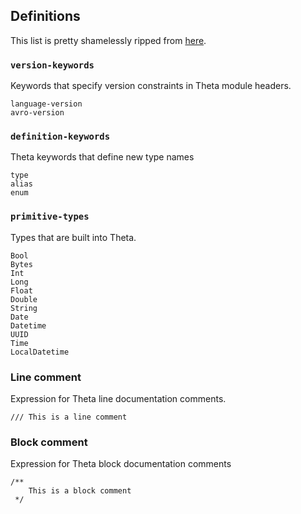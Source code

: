 
## Definitions

This list is pretty shamelessly ripped from [here](https://github.com/target/theta-idl/blob/main/emacs/theta-mode.el).

### `version-keywords`

Keywords that specify version constraints in Theta module headers.

```
language-version
avro-version
```

### `definition-keywords`

Theta keywords that define new type names

```
type
alias
enum
```

### `primitive-types`

Types that are built into Theta.

```
Bool
Bytes
Int
Long
Float
Double
String
Date
Datetime
UUID
Time
LocalDatetime
```

### Line comment

Expression for Theta line documentation comments.

```
/// This is a line comment
```

### Block comment

Expression for Theta block documentation comments

```
/**
    This is a block comment
 */
```